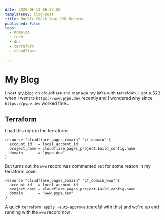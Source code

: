 ```yaml
---
date: 2025-06-13 06:53:50
templateKey: blog-post
title: Double Check Your DNS Records
published: False
tags:
  - homelab
  - tech
  - dns
  - terraform
  - cloudflare

---
```


# My Blog

I host [my blog](https://pype.dev) on cloudflare and manage my infra with
terraform. I got a 522 when I went to `https://www.pype.dev` recently and I
wondered why since `https://pype.dev` worked fine...

## Terraform

I had this right in the terraform:

```hcl
resource "cloudflare_pages_domain" "cf_domain" {
  account_id   = local.account_id
  project_name = cloudflare_pages_project.build_config.name
  domain       = "pype.dev"
}
```

But turns out the `www` record was commented out for some reason in my terraform code:

```hcl
resource "cloudflare_pages_domain" "cf_domain_www" {
  account_id   = local.account_id
  project_name = cloudflare_pages_project.build_config.name
  domain       = "www.pype.dev"
}
```

A quick `terraform apply -auto-approve` (careful with this) and we're up and
running with the `www` record now

